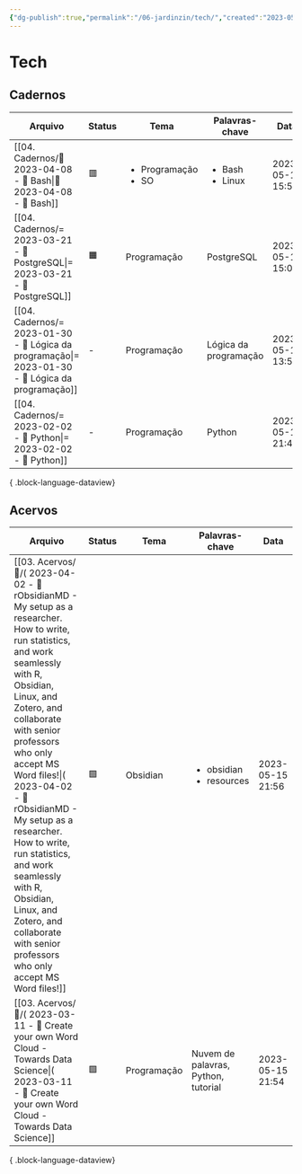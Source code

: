 ```yaml
---
{"dg-publish":true,"permalink":"/06-jardinzin/tech/","created":"2023-05-15 17:01","updated":"2023-05-15 22:08"}
---
```



# Tech

## Cadernos

| Arquivo                                                                                                | Status | Tema                                     | Palavras-chave                       | Data             |
| ------------------------------------------------------------------------------------------------------ | ------ | ---------------------------------------- | ------------------------------------ | ---------------- |
| [[04. Cadernos/🌱️ 2023-04-08 - 📝️ Bash\|🌱️ 2023-04-08 - 📝️ Bash]]                               | 🟥     | <ul><li>Programação</li><li>SO</li></ul> | <ul><li>Bash</li><li>Linux</li></ul> | 2023-05-17 15:55 |
| [[04. Cadernos/= 2023-03-21 - 📝️ PostgreSQL\|= 2023-03-21 - 📝️ PostgreSQL]]                       | 🟧️    | Programação                              | PostgreSQL                           | 2023-05-17 15:04 |
| [[04. Cadernos/= 2023-01-30 - 📝️ Lógica da programação\|= 2023-01-30 - 📝️ Lógica da programação]] | \-     | Programação                              | Lógica da programação                | 2023-05-17 13:59 |
| [[04. Cadernos/= 2023-02-02 - 📝️ Python\|= 2023-02-02 - 📝️ Python]]                               | \-     | Programação                              | Python                               | 2023-05-15 21:45 |

{ .block-language-dataview}

## Acervos

| Arquivo                                                                                                                                                                                                                                                                                                                                                                                                                                                                   | Status | Tema        | Palavras-chave                               | Data             |
| ------------------------------------------------------------------------------------------------------------------------------------------------------------------------------------------------------------------------------------------------------------------------------------------------------------------------------------------------------------------------------------------------------------------------------------------------------------------------- | ------ | ----------- | -------------------------------------------- | ---------------- |
| [[03. Acervos/📰️/( 2023-04-02  - 📰️ rObsidianMD - My setup as a researcher. How to write, run statistics, and work seamlessly with R, Obsidian, Linux, and Zotero, and collaborate with senior professors who only accept MS Word files!\|( 2023-04-02  - 📰️ rObsidianMD - My setup as a researcher. How to write, run statistics, and work seamlessly with R, Obsidian, Linux, and Zotero, and collaborate with senior professors who only accept MS Word files!]] | 🟩️    | Obsidian    | <ul><li>obsidian</li><li>resources</li></ul> | 2023-05-15 21:56 |
| [[03. Acervos/📰️/( 2023-03-11  - 📰️ Create your own Word Cloud - Towards Data Science\|( 2023-03-11  - 📰️ Create your own Word Cloud - Towards Data Science]]                                                                                                                                                                                                                                                                                                       | 🟩️    | Programação | Nuvem de palavras, Python, tutorial          | 2023-05-15 21:54 |

{ .block-language-dataview}